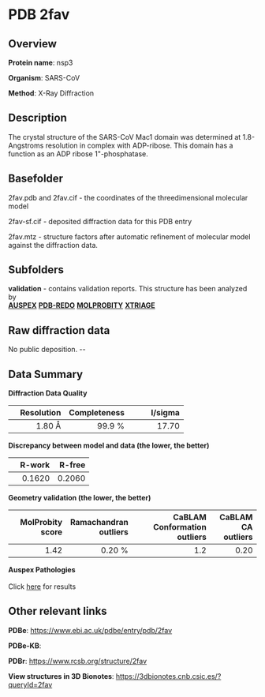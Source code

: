 # PDB 2fav

## Overview

**Protein name**: nsp3

**Organism**: SARS-CoV

**Method**: X-Ray Diffraction

## Description

The crystal structure of the SARS-CoV Mac1 domain was determined at 1.8-Angstroms resolution in complex with ADP-ribose. This domain has a function as an ADP ribose 1"-phosphatase.

## Basefolder

2fav.pdb and 2fav.cif - the coordinates of the threedimensional molecular model

2fav-sf.cif - deposited diffraction data for this PDB entry

2fav.mtz - structure factors after automatic refinement of molecular model against the diffraction data.

## Subfolders





**validation** - contains validation reports. This structure has been analyzed by <br>[**AUSPEX**](https://github.com/thorn-lab/coronavirus_structural_task_force/tree/master/pdb/nsp3/SARS-CoV/2fav/validation/auspex) [**PDB-REDO**](https://github.com/thorn-lab/coronavirus_structural_task_force/tree/master/pdb/nsp3/SARS-CoV/2fav/validation/pdb-redo) [**MOLPROBITY**](https://github.com/thorn-lab/coronavirus_structural_task_force/tree/master/pdb/nsp3/SARS-CoV/2fav/validation/molprobity) [**XTRIAGE**](https://github.com/thorn-lab/coronavirus_structural_task_force/blob/master/pdb/nsp3/SARS-CoV/2fav/validation/Xtriage_output.log)   



## Raw diffraction data

No public deposition. --<br> 

## Data Summary
**Diffraction Data Quality**

|   | Resolution | Completeness| I/sigma |
|---|-------------:|----------------:|--------------:|
|   |1.80 Å|99.9  %|<img width=50/>17.70|

**Discrepancy between model and data (the lower, the better)**

|   | **R-work**| **R-free**   
|---|-------------:|----------------:|           
||  0.1620|  0.2060|

**Geometry validation (the lower, the better)**

|   |**MolProbity<br>score**| **Ramachandran<br>outliers** | **CaBLAM<br>Conformation outliers** | **CaBLAM<br>CA outliers** |
|---|-------------:|----------------:|----------------:|----------------:|
||  1.42|  0.20 %|1.2|0.20|

**Auspex Pathologies**<br> <br>Click [here](https://github.com/thorn-lab/coronavirus_structural_task_force/blob/master/pdb/nsp3/SARS-CoV/2fav/validation/auspex/2fav_auspex_comments.txt)  for results

 



## Other relevant links 
**PDBe**:  https://www.ebi.ac.uk/pdbe/entry/pdb/2fav

**PDBe-KB**:  
 
**PDBr**: https://www.rcsb.org/structure/2fav 

**View structures in 3D Bionotes**: https://3dbionotes.cnb.csic.es/?queryId=2fav

